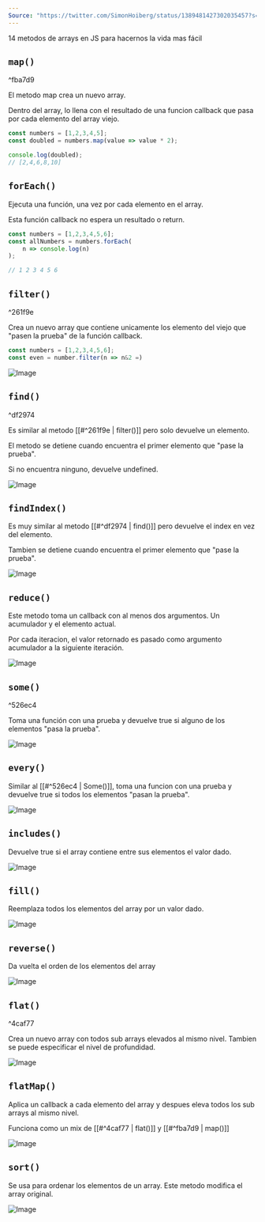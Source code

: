 ```yaml
---
Source: "https://twitter.com/SimonHoiberg/status/1389481427302035457?s=09"
---
```


14 metodos de arrays en JS para hacernos la vida mas fácil

## ```map()```

^fba7d9

El metodo map crea un nuevo array.

Dentro del array, lo llena con el resultado de una funcion callback que pasa por cada elemento del array viejo.

```js
const numbers = [1,2,3,4,5];
const doubled = numbers.map(value => value * 2);

console.log(doubled);
// [2,4,6,8,10]
```

## ```forEach()```

Ejecuta una función, una vez por cada elemento en el array.

Esta función callback no espera un resultado o return.

```js
const numbers = [1,2,3,4,5,6];
const allNumbers = numbers.forEach(
	n => console.log(n)
);

// 1 2 3 4 5 6
```

## ```filter()```

^261f9e

Crea un nuevo array que contiene unicamente los elemento del viejo que "pasen la prueba" de la función callback.

```js
const numbers = [1,2,3,4,5,6];
const even = number.filter(n => n&2 =)
```

![Image](https://pbs.twimg.com/media/E0ht_evXMAMbm7S?format=png&name=small)

## ```find()```

^df2974

Es similar al metodo [[#^261f9e | filter()]] pero solo devuelve un elemento.

El metodo se detiene cuando encuentra el primer elemento que "pase la prueba".

Si no encuentra ninguno, devuelve undefined.

![Image](https://pbs.twimg.com/media/E0ht_eZXsAM7pZf?format=png&name=small)

## ```findIndex()```

Es muy similar al metodo [[#^df2974 | find()]] pero devuelve el index en vez del elemento.

Tambien se detiene cuando encuentra el primer elemento que "pase la prueba".

![Image](https://pbs.twimg.com/media/E0ht_e5XsAUusSz?format=png&name=small)

## ```reduce()```

Este metodo toma un callback con al menos dos argumentos. Un acumulador y el elemento actual.

Por cada iteracion, el valor retornado es pasado como argumento acumulador a la siguiente iteración.

![Image](https://pbs.twimg.com/media/E0ht_ezX0AM-ahP?format=png&name=small)

## ```some()```

^526ec4

Toma una función con una prueba y devuelve true si alguno de los elementos "pasa la prueba".

![Image](https://pbs.twimg.com/media/E0ht_ecXEAEKjLw?format=png&name=small)

## ```every()```

Similar al [[#^526ec4 | Some()]], toma una funcion con una prueba y devuelve true si todos los elementos "pasan la prueba".

![Image](https://pbs.twimg.com/media/E0ht_efXMAAmpHD?format=png&name=small)

## ```includes()```

Devuelve true si el array contiene entre sus elementos el valor dado.

![Image](https://pbs.twimg.com/media/E0ht_evXEAINrqo?format=png&name=small)

## ```fill()```

Reemplaza todos los elementos del array por un valor dado.

![Image](https://pbs.twimg.com/media/E0ht_eeWYAEHJxi?format=png&name=small)

## ```reverse()```

Da vuelta el orden de los elementos del array

![Image](https://pbs.twimg.com/media/E0ht_eaXEAMUti-?format=png&name=small)

## ```flat()```

^4caf77

Crea un nuevo array con todos sub arrays elevados al mismo nivel. Tambien se puede especificar el nivel de profundidad.

![Image](https://pbs.twimg.com/media/E0ht_ewXEAA_ZVj?format=png&name=small)

## ```flatMap()```

Aplica un callback a cada elemento del array y despues eleva todos los sub arrays al mismo nivel.

Funciona como un mix de [[#^4caf77 | flat()]] y [[#^fba7d9 | map()]] 

![Image](https://pbs.twimg.com/media/E0ht_exWEAAvCJU?format=png&name=small)

## ```sort()```

Se usa para ordenar los elementos de un array. Este metodo modifica el array original.

![Image](https://pbs.twimg.com/media/E0ht_e2XoAcDn2z?format=png&name=small)